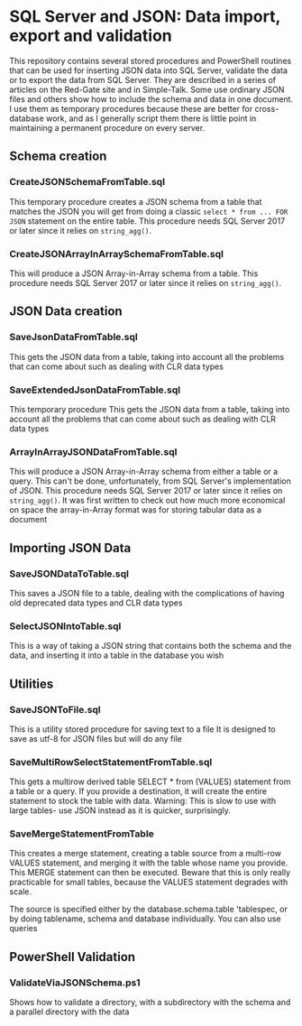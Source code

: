 # SQL Server and JSON: Data import, export and validation

This repository contains several stored procedures and PowerShell routines that can be used for inserting JSON data into SQL Server, validate the data  or to export the data from SQL Server. They are described in a series of articles on the Red-Gate site and in Simple-Talk. Some use ordinary JSON files and others show how to include the schema and data in one document. I use
them as temporary procedures because these are better for cross-database work, and as I
generally script them there is little point in maintaining a permanent procedure on every server.

## Schema creation

### CreateJSONSchemaFromTable.sql

This temporary procedure creates a JSON schema from a table that
matches the JSON you will get from doing a
classic `select * from ... FOR JSON` statement on the entire table. This procedure needs SQL Server 2017 or later since it relies on `string_agg()`.

### CreateJSONArrayInArraySchemaFromTable.sql

This will produce a JSON Array-in-Array schema from a table.
This procedure needs SQL Server 2017 or later since it relies on `string_agg()`.

## JSON Data creation

###  SaveJsonDataFromTable.sql

This gets the JSON data from a table, taking into account all the problems that can come about such as dealing with CLR data types

### SaveExtendedJsonDataFromTable.sql

This temporary procedure This gets the JSON data from a table, taking into account all the problems that can come about such as dealing with CLR data types

### ArrayInArrayJSONDataFromTable.sql

This will produce a JSON Array-in-Array schema from either a table or a query.
This can't be done, unfortunately, from SQL Server's implementation of JSON.
This procedure needs SQL Server 2017 or later since it relies on `string_agg()`. It was
first written to check out how much more economical on space the array-in-Array
format was for storing tabular data as a document

## Importing JSON Data

### SaveJSONDataToTable.sql

This saves a JSON file to a table, dealing with the complications of having old deprecated data types and CLR data types

###  SelectJSONIntoTable.sql

This is a way of taking a JSON string that contains both the schema
and the data, and inserting it into a table in the database you wish

## Utilities

###  SaveJSONToFile.sql

This is a utility stored procedure for
saving text to a file It is designed to save
as utf-8 for JSON files but will do any file

###  SaveMultiRowSelectStatementFromTable.sql 

This gets a multirow derived table SELECT * from (VALUES)  statement 
from a table or a query. If you provide a destination, it will create
the entire statement to stock the table with data. Warning: This is slow to use with large tables- use JSON instead as it is quicker, surprisingly.
  
###  SaveMergeStatementFromTable 

This creates a merge statement, creating a table source from a multi-row 
VALUES statement, and merging it with the table whose name you provide.
This MERGE statement can then be executed. Beware
that this is only really practicable for small tables, because the VALUES statement degrades with scale.

The source is specified either by the database.schema.table 'tablespec, 
or by doing tablename, schema and database individually. You can also use queries
  
## PowerShell Validation

### ValidateViaJSONSchema.ps1

Shows how to validate a directory, with a subdirectory with the schema and a parallel directory with the data
